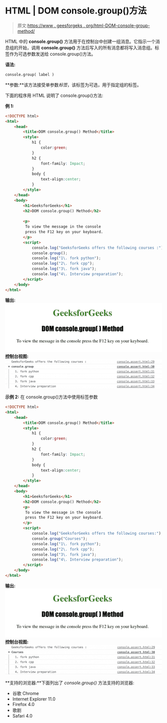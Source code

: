 # HTML | DOM console.group()方法

> 原文:[https://www . geesforgeks . org/html-DOM-console-group-method/](https://www.geeksforgeeks.org/html-dom-console-group-method/)

HTML 中的 **console.group()** 方法用于在控制台中创建一组消息。它指示一个消息组的开始，调用 **console.group()** 方法后写入的所有消息都将写入消息组。标签作为可选参数发送给 console.group()方法。

**语法:**

```html
console.group( label )
```

**参数:**该方法接受单参数*标签*，该标签为可选，用于指定组的标签。

下面的程序用 HTML 说明了 console.group()方法:

**例 1:**

```html
<!DOCTYPE html>
<html>
    <head> 
        <title>DOM console.group() Method</title> 
        <style> 
            h1 { 
                color:green; 
            } 
            h2 {
                font-family: Impact;
            }
            body { 
                text-align:center; 
            } 
        </style> 
    </head>
    <body>
        <h1>GeeksforGeeks</h1> 
        <h2>DOM console.group() Method</h2> 

        <p>
         To view the message in the console
         press the F12 key on your keyboard.
        </p>
        <script>
            console.log("GeeksforGeeks offers the following courses :");
            console.group();
            console.log("1\. fork python");
            console.log("2\. fork cpp");
            console.log("3\. fork java");
            console.log("4\. Interview preparation");
        </script>
    </body>
</html>                    
```

**输出:**
![](img/0569530f27a7baf0a10c1305a9bbef7e.png)
**控制台视图:**
![](img/912840118a2aed51b5739338acf3e991.png)

**示例 2:** 在 console.group()方法中使用标签参数

```html
<!DOCTYPE html>
<html>
    <head> 
        <title>DOM console.group() Method</title> 
        <style> 
            h1 { 
                color:green; 
            } 
            h2 {
                font-family: Impact;
            }
            body { 
                text-align:center; 
            } 
        </style> 
    </head>
    <body>
        <h1>GeeksforGeeks</h1> 
        <h2>DOM console.group() Method</h2> 
        <p>
         To view the message in the console 
         press the F12 key on your keyboard.
        </p>
        <script>
            console.log("GeeksforGeeks offers the following courses:");
            console.group("Courses");
            console.log("1\. fork python");
            console.log("2\. fork cpp");
            console.log("3\. fork java");
            console.log("4\. Interview preparation");
        </script>
    </body>
</html>                    
```

**输出:**
![](img/0569530f27a7baf0a10c1305a9bbef7e.png)
**控制台视图:**
![](img/d8a15aaf3d203641bf54ee9b270ce561.png)

**支持的浏览器:**下面列出了 *console.group()* 方法支持的浏览器:

*   谷歌 Chrome
*   Internet Explorer 11.0
*   Firefox 4.0
*   歌剧
*   Safari 4.0
